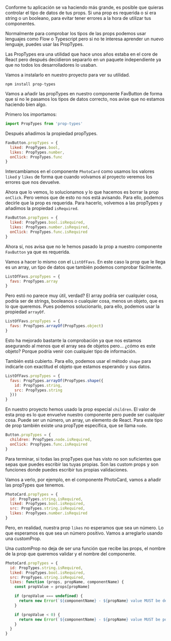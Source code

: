 Conforme tu aplicación se va haciendo más grande, es posible que quieras controlar el tipo de datos de tus props. Si una prop es requerida o si era string o un booleano, para evitar tener errores a la hora de utilizar tus componentes. 

Normalmente para comprobar los tipos de las props podemos usar lenguajes como Flow o Typescript pero si no te interesa aprender un nuevo lenguaje, puedes usar las PropTypes.

Las PropTypes era una utilidad que hace unos años estaba en el core de React pero después decidieron separarlo en un paquete independiente ya que no todos los desarrolladores lo usaban.

Vamos a instalarlo en nuestro proyecto para ver su utilidad.

```
npm install prop-types
```

Vamos a añadir las propTypes en nuestro componente FavButton de forma que si no le pasamos los tipos de datos correcto, nos avise que no estamos haciendo bien algo.

Primero los importamos:
```js en FavButton/index.js
import PropTypes from 'prop-types'
```

Después añadimos la propiedad propTypes.
```js
FavButton.propTypes = {
  liked: PropTypes.bool,
  likes: PropTypes.number,
  onClick: PropTypes.func
}
```

Intercambiamos en el componente `PhotoCard` como usamos los valores `liked` y `likes` de forma que cuando volvamos al proyecto veremos los errores que nos devuelve.

Ahora que lo vemos, lo solucionamos y lo que hacemos es borrar la prop `onClick`. Pero vemos que de esto no nos está avisando. Para ello, podemos decirle que la prop es requerida. Para hacerlo, volvemos a las propTypes y añadimos la propiedad `isRequired`.

```js en FavButton
FavButton.propTypes = {
  liked: PropTypes.bool.isRequired,
  likes: PropTypes.number.isRequired,
  onClick: PropTypes.func.isRequired
}
```

Ahora sí, nos avisa que no le hemos pasado la prop a nuestro componente `FavButton` ya que es requerida.

Vamos a hacer lo mismo con el `ListOfFavs`. En este caso la prop que le llega es un array, un tipo de datos que también podemos comprobar fácilmente.

```js
ListOfFavs.propTypes = {
  favs: PropTypes.array
}
```

Pero estó no parece muy útil, verdad? El array podría ser cualquier cosa, podría ser de strings, booleanos o cualquier cosa, menos un objeto, que es lo que queremos. Pues podemos solucionarlo, para ello, podemos usar la propiedad `arrayOf`.

```js
ListOfFavs.propTypes = {
  favs: PropTypes.arrayOf(PropTypes.object)
}
```

Esto ha mejorado bastante la comprobación ya que nos estamos asegurando al menos que el array sea de objetos pero... ¿cómo es este objeto? Porque podría venir con cualquier tipo de información.

También está cubierto. Para ello, podemos usar el método `shape` para indicarle con exactitud el objeto que estamos esperando y sus datos.

```js
ListOfFavs.propTypes = {
  favs: PropTypes.arrayOf(PropTypes.shape({
    id: PropTypes.string,
    src: PropTypes.string
  }))
}
```

En nuestro proyecto hemos usado la prop especial `children`. El valor de esta prop es lo que envuelve nuestro componente pero puede ser cualquier cosa. Puede ser un número, un array, un elemento de React. Para este tipo de prop también existe una propType específica, que se llama `node`.

```js
Button.propTypes = {
  children: PropTypes.node.isRequired,
  onClick: PropTypes.func.isRequired
}
```

Para terminar, si todas las propTypes que has visto no son suficientes que sepas que puedes escribir las tuyas propias. Son las custom props y son funciones donde puedes escribir tus propias validaciones.

Vamos a verlo, por ejemplo, en el componente PhotoCard, vamos a añadir las propTypes que tenemos.

```js
PhotoCard.propTypes = {
  id: PropTypes.string.isRequired,
  liked: PropTypes.bool.isRequired,
  src: PropTypes.string.isRequired,
  likes: PropTypes.number.isRequired
}
```

Pero, en realidad, nuestra prop `likes` no esperamos que sea un número. Lo que esperamos es que sea un número positivo. Vamos a arreglarlo usando una customProp.

Una customProp no deja de ser una función que recibe las props, el nombre de la prop que queremos validar y el nombre del componente.

```js
PhotoCard.propTypes = {
  id: PropTypes.string.isRequired,
  liked: PropTypes.bool.isRequired,
  src: PropTypes.string.isRequired,
  likes: function (props, propName, componentName) {
    const propValue = props[propName]

    if (propValue === undefined) {
      return new Error(`${componentName} - ${propName} value MUST be defined`)
    }

    if (propValue < 0) {
      return new Error(`${componentName} - ${propName} value MUST be positive`)
    }
  }
}
```